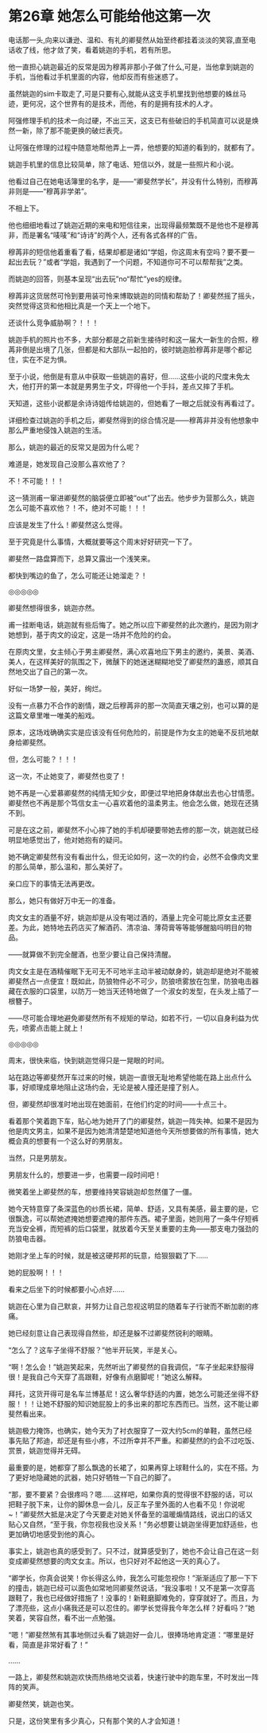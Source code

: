 # 第26章 她怎么可能给他这第一次

电话那一头,向来以谦逊、温和、有礼的卿斐然从始至终都挂着淡淡的笑容,直至电话收了线，他才敛了笑，看着姚迦的手机，若有所思。

他一直担心姚迦最近的反常是因为穆苒非那小子做了什么,可是，当他拿到姚迦的手机，当他看过手机里面的内容，他却反而有些迷惑了。

虽然姚迦的sim卡取走了,可是只要有心,就能从这支手机里找到他想要的蛛丝马迹，更何况，这个世界有的是技术，而他，有的是拥有技术的人才。

阿强修理手机的技术一向过硬，不出三天，这支已有些破旧的手机简直可以说是焕然一新，除了那不能更换的破烂表壳。

让阿强在修理的过程中随意地帮他弄上一弄，他想要的知道的看到的，就都有了。

姚迦手机里的信息比较简单，除了电话、短信以外，就是一些照片和小说。

他看过自己在她电话簿里的名字，是——“卿斐然学长”，并没有什么特别，而穆苒非则是——“穆苒非学弟”。

不相上下。

他也细细地看过了姚迦近期的来电和短信往来，出现得最频繁既不是他也不是穆苒非，而是署名“唛唛”和“诗诗”的两个人，还有各式各样的广告。

穆苒非的短信他着重看了看，结果却都是诸如“学姐，你这周末有空吗？要不要一起出去玩？”或者“学姐，我遇到了一个问题，不知道你可不可以帮帮我”之类。

而姚迦的回答，则基本呈现“出去玩”no“帮忙”yes的规律。

穆苒非这货居然可怜到要用装可怜来博取姚迦的同情和帮助了！卿斐然摇了摇头，突然觉得这货和他相比真是一个天上一个地下。

还谈什么竞争威胁啊？！！！

姚迦手机的照片也不多，大部分都是之前新生接待时和这一届大一新生的合照，穆苒非倒是出境了几张，但都是和大部队一起拍的，彼时姚迦脸穆苒非是哪个都记住，实在不足为惧。

至于小说，他倒是有意从中获取一些姚迦的喜好，但……这些小说的尺度未免太大，他打开的第一本就是男男生子文，吓得他一个手抖，差点又摔了手机。

天知道，这些小说都是余诗诗姐传给姚迦的，但她看了一眼之后就没有再看过了。

详细检查过姚迦的手机之后，卿斐然得到的综合情况是——穆苒非并没有他想象中那么严重地侵蚀入姚迦的生活。

那么，姚迦的最近的反常又是因为什么呢？

难道是，她发现自己没那么喜欢他了？

不！不可能！！！

这一猜测甫一窜进卿斐然的脑袋便立即被“out”了出去。他步步为营那么久，姚迦怎么可能不喜欢他？！不，绝对不可能！！！

应该是发生了什么！卿斐然这么觉得。

至于究竟是什么事情，大概就要等这个周末好好研究一下了。

卿斐然一路盘算而下，总算又露出一个浅笑来。

都快到嘴边的鱼了，怎么可能还让她溜走？！

◎◎◎◎◎

卿斐然想得很多，姚迦亦然。

甫一挂断电话，姚迦就有些后悔了。她之所以应下卿斐然的此次邀约，是因为刚才她想到，基于肉文的设定，这是一场并不危险的约会。

在原肉文里，女主倾心于男主卿斐然，满心欢喜地应下男主的邀约，美景、美酒、美人，在这样美好的氛围之下，微醺下的她迷迷糊糊地受了卿斐然的蛊惑，顺其自然地交出了自己的第一次。

好似一场梦一般，美好，绚烂。

没有一点暴力不合作的剧情，跟之后穆苒非的那一次简直天壤之别，也可以算的是这篇文章里唯一唯美的船戏。

原本，这场戏确确实实是应该没有任何危险的，前提是作为女主的她毫不反抗地献身给卿斐然。

但，怎么可能？！！！

这一次，不止她变了，卿斐然也变了！

她不再是一心爱慕卿斐然的纯情无知少女，即便过早地把身体献出去也心甘情愿。卿斐然也不再是那个笃信女主一心喜欢着他的温柔男主。他会怎么做，她现在还猜不到。

可是在这之前，卿斐然不小心摔了她的手机却硬要带她去修的那一次，姚迦就已经明显地感觉出了，他对她抱有的疑问。

她不确定卿斐然有没有看出什么，但无论如何，这一次的约会，必然不会像肉文里的那么简单，那么温和，那么美好了。

亲口应下的事情无法再更改。

那么，她只有做好万中无一的准备。

肉文女主的酒量不好，姚迦却是从没有喝过酒的，酒量上完全可能比原女主还要差。为此，她特地去药店买了解酒药、清凉油、薄荷膏等等能够醒脑吗明目的物品。

——就算做不到完全醒酒，也至少要让自己保持清醒。

肉文女主是在酒精催眠下无可无不可地半主动半被动献身的，姚迦却是绝对不能被卿斐然占一点便宜！既如此，防狼物件必不可少，防狼喷雾放在包里，防狼电击器藏在衣服的口袋里，以防万一她当天还特地做了一个淑女的发型，在头发上插了一根簪子。

——尽可能合理地避免卿斐然所有不规矩的举动，如若不行，一切以自身利益为优先，喷雾点击能上就上！

◎◎◎◎◎

周末，很快来临，快到姚迦觉得只是一晃眼的时间。

站在路边等卿斐然开车过来的时候，姚迦一直很无耻地希望他能在路上出点什么事，好顺理成章地阻止这场约会，无论是被人撞还是撞了别人。

但，卿斐然却很准时地出现在她面前，在他们约定的时间——十点三十。

看着那个笑着跑下车，贴心地为她开了门的卿斐然，姚迦一阵失神。如果不是因为他是肉文男主，如果不是因为她清清楚楚地知道他今天所想要做的所有事情，她大概会真的想要有一个这么好的男朋友。

当然，只是男朋友。

男朋友什么的，想要进一步，也需要一段时间吧！

微笑着坐上卿斐然的车，想要维持笑容姚迦却忽然僵了一僵。

她今天特意穿了条深蓝色的纱质长裙，简单、舒适，又具有美感，最主要的是，它很飘逸，可以帮她遮掩她想要遮掩的那件东西。裙子里面，她则用了一条牛仔短裤充当安全裤，而短裤的后口袋里，就放着今天至关重要的主角——那支电力强劲的防狼电击器。

她刚才坐上车的时候，就是被这硬邦邦的玩意，给狠狠戳了下……

她的屁股啊！！！

看来之后坐下的时候都要小心点好……

姚迦在心里为自己默哀，并努力让自己忽视这明显的随着车子行驶而不断加剧的疼痛。

她已经刻意让自己表现得自然些，却还是躲不过卿斐然锐利的眼睛。

“怎么了？这车子坐得不舒服？”他半开玩笑，半是关心。

“啊！怎么会！”姚迦笑起来，先然听出了卿斐然的自我调侃，“车子坐起来舒服得很！是我自己今天穿了高跟鞋，好像有点磨脚呢！”她这么解释。

拜托，这货开得可是名车兰博基尼！这么奢华舒适的内置，她怎么可能还坐得不舒服！！！让她不舒服的知识她屁股上的多出来的那坨东西而已。当然，这不能让卿斐然看出来。

姚迦极力掩饰，也确实，她今天为了衬衣服穿了一双大约5cm的单鞋，虽然已经事先贴了邦迪，却还是有些小疼，不过所幸并不严重。和卿斐然的约会不过吃饭、赏景，姚迦觉得并无碍。

最重要的是，她都穿了那么飘逸的长裙了，如果再穿上球鞋什么的，实在不搭。为了更好地隐藏她的武器，她只好牺牲一下自己的脚了。

“那，要不要紧？会很疼吗？嗯……这样吧，如果你真的觉得很不舒服的话，可以把鞋子脱下来，让你的脚休息一会儿，反正车子里外面的人也看不见！你说呢~！”卿斐然大抵是决定了今天要走对她关怀备至的温暖煽情路线，说出口的话又贴心又自然，“至于我，你忽视我也没关系！”务必想要让姚迦坐得更加舒适些，也更加确切地感受到他的真心。

事实上，姚迦也真的感受到了。只不过，就算感受到了，她也不会让自己在这一刻变成卿斐然想要的肉文女主。所以，也只好对不起他这一天的真心了。

“卿学长，你真会说笑！你长得这么帅，我怎么可能忽视你！”渐渐适应了那一下下的撞击，姚迦已经可以面色如常地同卿斐然说话，“我没事啦！又不是第一次穿高跟鞋了，我也已经做好措施了！没事的！新鞋磨脚难免的，穿穿就好了。而且，为了漂亮些，这点小痛我还是可以忍住的。卿学长觉得我今年怎么样？好看吗？”她笑着，笑容自然，看不出一点勉强。

“嗯！”卿斐然煞有其事地侧过头看了姚迦好一会儿，很捧场地肯定道：“哪里是好看，简直是非常好看了！”

……

一路上，卿斐然和姚迦欢快而热络地交谈着，快速行驶中的跑车里，不时发出一阵阵的笑声。

卿斐然笑，姚迦也笑。

只是，这份笑里有多少真心，只有那个笑的人才会知道！
